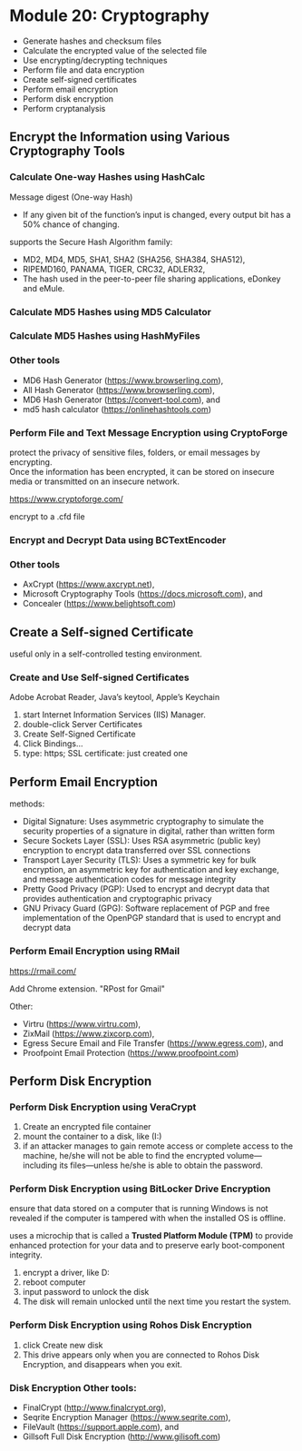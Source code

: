 # Module 20: Cryptography

- Generate hashes and checksum files
- Calculate the encrypted value of the selected file
- Use encrypting/decrypting techniques
- Perform file and data encryption
- Create self-signed certificates
- Perform email encryption
- Perform disk encryption
- Perform cryptanalysis

## Encrypt the Information using Various Cryptography Tools

### Calculate One-way Hashes using HashCalc
  Message digest (One-way Hash)
  - If any given bit of the function’s input is changed, every output bit has a 50% chance of changing.

  supports the Secure Hash Algorithm family: 
  - MD2, MD4, MD5, SHA1, SHA2 (SHA256, SHA384, SHA512), 
  - RIPEMD160, PANAMA, TIGER, CRC32, ADLER32, 
  - The hash used in the peer-to-peer file sharing applications, eDonkey and eMule.

### Calculate MD5 Hashes using MD5 Calculator

### Calculate MD5 Hashes using HashMyFiles

### Other tools
  - MD6 Hash Generator (https://www.browserling.com), 
  - All Hash Generator (https://www.browserling.com), 
  - MD6 Hash Generator (https://convert-tool.com), and 
  - md5 hash calculator (https://onlinehashtools.com) 

### Perform File and Text Message Encryption using CryptoForge
  protect the privacy of sensitive files, folders, or email messages by encrypting.\
  Once the information has been encrypted, it can be stored on insecure media or transmitted on an insecure network.
  
  https://www.cryptoforge.com/
  
  encrypt to a .cfd file
  
### Encrypt and Decrypt Data using BCTextEncoder

### Other tools
  - AxCrypt (https://www.axcrypt.net), 
  - Microsoft Cryptography Tools (https://docs.microsoft.com), and 
  - Concealer (https://www.belightsoft.com)

## Create a Self-signed Certificate
  useful only in a self-controlled testing environment.
  
### Create and Use Self-signed Certificates
  
  Adobe Acrobat Reader, Java’s keytool, Apple’s Keychain
  
  1. start Internet Information Services (IIS) Manager.
  2. double-click Server Certificates
  3. Create Self-Signed Certificate
  4. Click Bindings…
  5. type: https;  SSL certificate: just created one

## Perform Email Encryption

  methods:
  - Digital Signature: Uses asymmetric cryptography to simulate the security properties of a signature in digital, rather than written form
  - Secure Sockets Layer (SSL): Uses RSA asymmetric (public key) encryption to encrypt data transferred over SSL connections
  - Transport Layer Security (TLS): Uses a symmetric key for bulk encryption, an asymmetric key for authentication and key exchange, and message authentication codes for message integrity
  - Pretty Good Privacy (PGP): Used to encrypt and decrypt data that provides authentication and cryptographic privacy
  - GNU Privacy Guard (GPG): Software replacement of PGP and free implementation of the OpenPGP standard that is used to encrypt and decrypt data
  
### Perform Email Encryption using RMail
  
  https://rmail.com/
  
  Add Chrome extension. "RPost for Gmail"  

  Other:
  - Virtru (https://www.virtru.com), 
  - ZixMail (https://www.zixcorp.com), 
  - Egress Secure Email and File Transfer (https://www.egress.com), and 
  - Proofpoint Email Protection (https://www.proofpoint.com)

## Perform Disk Encryption

### Perform Disk Encryption using VeraCrypt
  
  1. Create an encrypted file container
  2. mount the container to a disk, like (I:)
  3. if an attacker manages to gain remote access or complete access to the machine, he/she will not be able to find the encrypted volume—including its files—unless he/she is able to obtain the password. 
  
### Perform Disk Encryption using BitLocker Drive Encryption

  ensure that data stored on a computer that is running Windows is not revealed if the computer is tampered with when the installed OS is offline.
  
  uses a microchip that is called a **Trusted Platform Module (TPM)** to provide enhanced protection for your data and to preserve early boot-component integrity. 
  
  1. encrypt a driver, like D:
  2. reboot computer
  3. input password to unlock the disk
  4. The disk will remain unlocked until the next time you restart the system.

### Perform Disk Encryption using Rohos Disk Encryption
  
  1. click Create new disk
  2. This drive appears only when you are connected to Rohos Disk Encryption, and disappears when you exit.

### Disk Encryption Other tools:
  - FinalCrypt (http://www.finalcrypt.org), 
  - Seqrite Encryption Manager (https://www.seqrite.com), 
  - FileVault (https://support.apple.com), and 
  - Gillsoft Full Disk Encryption (http://www.gilisoft.com)
